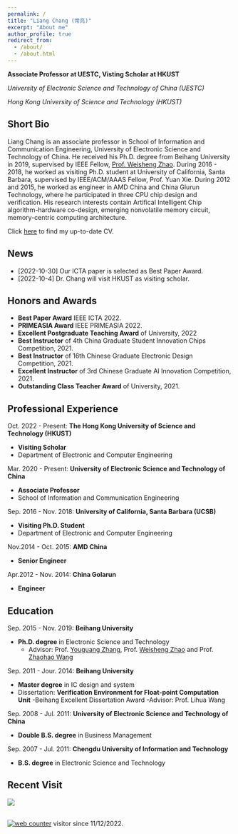 ```yaml
---
permalink: /
title: "Liang Chang (常亮)"
excerpt: "About me"
author_profile: true
redirect_from: 
  - /about/
  - /about.html
---
```


**Associate Professor at UESTC, Visting Scholar at HKUST**

*University of Electronic Science and Technology of China (UESTC)*

*Hong Kong University of Science and Technology (HKUST)*

## Short Bio
Liang Chang is an associate professor in School of Information and Communication Engineering, University of Electronic Science and Technology of China. He received his Ph.D. degree from Beihang University in 2019, supervised by IEEE Fellow, [Prof. Weisheng Zhao](https://shi.buaa.edu.cn/09688/en/index/28579/list/index.htm). During 2016 - 2018, he worked as visiting Ph.D. student at University of California, Santa Barbara, supervised by IEEE/ACM/AAAS Fellow, Prof. Yuan Xie. During 2012 and 2015, he worked as engineer in AMD China and China Glurun Technology, where he participated in three CPU chip design and verification. His research interests contain Artifical Intelligent Chip algorithm-hardware co-design, emerging nonvolatile memory circuit, memory-centric computing architecture.

Click [here](../pages/cv) to find my up-to-date CV.


## News
+ [2022-10-30] Our ICTA paper is selected as Best Paper Award. 
+ [2022-10-4] Dr. Chang will visit HKUST as visiting scholar. 

## Honors and Awards
* **Best Paper Award** IEEE ICTA 2022. 
* **PRIMEASIA Award** IEEE PRIMEASIA 2022.
* **Excellent Postgraduate Teaching Award** of University, 2022
* **Best Instructor** of 4th China Graduate Student Innovation Chips Competition, 2021.
* **Best Instructor** of 16th Chinese Graduate Electronic Design Competition, 2021.
* **Excellent Instructor** of 3rd Chinese Graduate AI Innovation Competition, 2021.
* **Outstanding Class Teacher Award** of University, 2021.

## Professional Experience

Oct. 2022 - Present: **The Hong Kong University of Science and Technology (HKUST)**
* **Visiting Scholar**
* Department of Electronic and Computer Engineering

Mar. 2020 - Present: **University of Electronic Science and Technology of China**
* **Associate Professor**
* School of Information and Communication Engineering

Sep. 2016 - Nov. 2018: **University of California, Santa Barbara (UCSB)**
* **Visiting Ph.D. Student**
* Department of Electronic and Computer Engineering

Nov.2014 - Oct. 2015: **AMD China**
* **Senior Engineer**

Apr.2012 - Nov. 2014: **China Golarun**
* **Engineer**

## Education
Sep. 2015 - Nov. 2019: **Beihang University**
* **Ph.D. degree** in Electronic Science and Technology
  - Advisor: Prof. [Youguang Zhang](https://ieeexplore.ieee.org/author/37085880412), Prof. [Weisheng Zhao](https://shi.buaa.edu.cn/09688/en/index.htm) and Prof. [Zhaohao Wang](https://shi.buaa.edu.cn/howard/en/index.htm)

Sep. 2011 - Jour. 2014: **Beihang University**
* **Master degree** in IC design and system
* Dissertation: **Verification Environment for Float-point Computation Unit**
  -Beihang Excellent Dissertation Award
  -Advisor: Prof. Lihua Wang
  
Sep. 2008 - Jul. 2011: **University of Electronic Science and Technology of China**
* **Double B.S. degree** in Business Management

Sep. 2007 - Jul. 2011: **Chengdu University of Information and Technology**
* **B.S. degree** in Electronic Science and Technology


## Recent Visit
<a href="https://clustrmaps.com/site/1brbw" title="Visit tracker"><img src="//www.clustrmaps.com/map_v2.png?d=6AjAnwmIYquPYU_qVegL3qa1-llGAoVwOxw5KZCbXZM&cl=ffffff"></a>

<br>

<!-- hitwebcounter Code START -->
<a href="https://www.hitwebcounter.com" target="_blank">
<img src="https://hitwebcounter.com/counter/counter.php?page=8065533&style=0038&nbdigits=6&type=page&initCount=0" title="Free Counter" Alt="web counter"   
border="0" /></a> visitor since 11/12/2022.     
